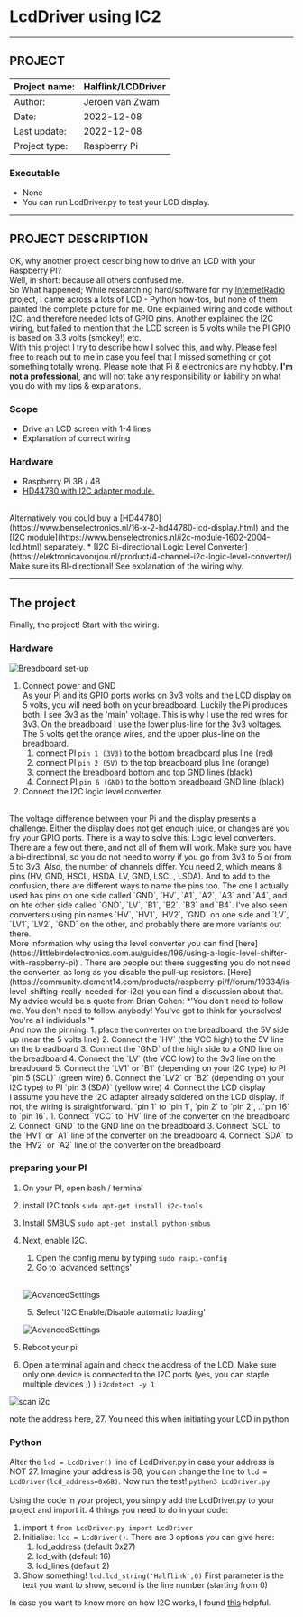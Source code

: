 # LcdDriver using IC2 #
***
## PROJECT ##
| Project name: | Halflink/LCDDriver |
|---------------|--------------------|
| Author:       | Jeroen van Zwam    |
| Date:         | 2022-12-08         |
| Last update:  | 2022-12-08         |
| Project type: | Raspberry Pi       | 


### Executable ###
* None
* You can run LcdDriver.py to test your LCD display. 

***

## PROJECT DESCRIPTION ##

OK, why another project describing how to drive an LCD with your Raspberry PI?<br>
Well, in short: because all others confused me.<br>
So What happened; While researching hard/software for my [InternetRadio](https://github.com/Halflink/InternetRadio) project, 
I came across a lots of LCD - Python how-tos, but none of them painted the complete picture for me. One explained wiring and code without I2C, and therefore needed lots of GPIO pins. Another explained the I2C wiring, but failed to mention that the LCD screen is 5 volts while the PI GPIO is based on 3.3 volts (smokey!) etc.<br>
With this project I try to describe how I solved this, and why. Please feel free to reach out to me in case you feel that I missed something or got something totally wrong. 
Please note that Pi & electronics are my hobby. **I'm not a professional**, and will not take any responsibility or liability on what you do with my tips & explanations. 

### Scope ###
* Drive an LCD screen with 1-4 lines
* Explanation of correct wiring

### Hardware ###
* Raspberry Pi 3B / 4B
* [HD44780 with I2C adapter module.](https://www.benselectronics.nl/16-x-2-hd44780-lcd-gemonteerde-i2c-adaptor-module.html)
<br>
Alternatively you could buy a 
[HD44780](https://www.benselectronics.nl/16-x-2-hd44780-lcd-display.html) and the 
[I2C module](https://www.benselectronics.nl/i2c-module-1602-2004-lcd.html) separately.
* [I2C Bi-directional Logic Level Converter](https://elektronicavoorjou.nl/product/4-channel-i2c-logic-level-converter/)
<br>
Make sure its BI-directional! See explanation of the wiring why. 

***

## The project ##
Finally, the project! Start with the wiring. 

### Hardware ###

![Breadboard set-up](/docs/lcddriver_bb.png)

1. Connect power and GND
    <br>
    As your Pi and its GPIO ports works on 3v3 volts and the LCD display on 5 volts, you will need both on your breadboard. 
Luckily the Pi produces both. I see 3v3 as the 'main' voltage. This is why I use the red wires for 3v3. 
On the breadboard I use the lower plus-line for the 3v3 voltages. 
The 5 volts get the orange wires, and the upper plus-line on the breadboard.    
   1. connect PI `pin 1 (3V3)` to the bottom breadboard plus line (red)
   2. connect PI `pin 2 (5V)` to the top breadboard plus line (orange)
   3. connect the breadboard bottom and top GND lines (black)
   4. Connect PI `pin 6 (GND)` to the bottom breadboard GND line (black)
2. Connect the I2C logic level converter.
<br>
The voltage difference between your Pi and the display presents a challenge. Either the display does not get enough juice, or changes are you fry your GPIO ports.
There is a way to solve this: Logic level converters. There are a few out there, and not all of them will work. Make sure you have a bi-directional, so you do not need to worry if you go from 3v3 to 5 or from 5 to 3v3.
Also, the number of channels differ. You need 2, which means 8 pins (HV, GND, HSCL, HSDA, LV, GND, LSCL, LSDA). And to add to the confusion, there are different ways to name the pins too.
The one I actually used has pins on one side called `GND`, `HV`, `A1`, `A2`, `A3` and `A4`, and on hte other side called `GND`, `LV`, `B1`, `B2`, `B3` and `B4`. 
I've also seen converters using pin names  `HV`, `HV1`, `HV2`, `GND` on one side and `LV`, `LV1`, `LV2`, `GND` on the other, and probably there are more variants out there.
<br>
More information why using the level converter you can find [here](https://littlebirdelectronics.com.au/guides/196/using-a-logic-level-shifter-with-raspberry-pi) .
There are people out there suggesting you do not need the converter, as long as you disable the pull-up resistors. [Here](https://community.element14.com/products/raspberry-pi/f/forum/19334/is-level-shifting-really-needed-for-i2c) you can find a discussion about that.
My advice would be a quote from Brian Cohen: *'You don't need to follow me. You don't need to follow anybody! You've got to think for yourselves! You're all individuals!'*
<br>
And now the pinning:
    1. place the converter on the breadboard, the 5V side up (near the 5 volts line)
    2. Connect the `HV` (the VCC high) to the 5V line on the breadboard
    3. Connect the `GND` of the high side to a GND line on the breadboard
    4. Connect the `LV` (the VCC low) to the 3v3 line on the breadboard
    5. Connect the `LV1` or `B1` (depending on your I2C type) to PI `pin 5 (SCL)` (green wire)
    6. Connect the `LV2` or `B2` (depending on your I2C type) to PI `pin 3 (SDA)` (yellow wire)
4. Connect the LCD display 
<br>   
I assume you have the I2C adapter already soldered on the LCD display. If not, the wiring is straightforward. `pin 1` to `pin 1`, `pin 2` to `pin 2`, ..`pin 16` to `pin 16`.
   1. Connect `VCC` to `HV` line of the converter on the breadboard
   2. Connect `GND` to the GND line on the breadboard
   3. Connect `SCL` to the `HV1` or `A1` line of the converter on the breadboard
   4. Connect `SDA` to the `HV2` or `A2` line of the converter on the breadboard

### preparing your PI ###
1. On your PI, open bash / terminal
2. install I2C tools `sudo apt-get install i2c-tools`
3. Install SMBUS `sudo apt-get install python-smbus`
4. Next, enable I2C. 
   1. Open the config menu by typing `sudo raspi-config`
   2. Go to 'advanced settings'
   <br>

   ![AdvancedSettings](/docs/raspi-config_1.png)
   
   5. Select 'I2C Enable/Disable automatic loading'
   
   ![AdvancedSettings](/docs/raspi-config_2.png)

5. Reboot your pi
6. Open a terminal again and check the address of the LCD. Make sure only one device is connected to the I2C ports (yes, you can staple multiple devices ;) ) `i2cdetect -y 1`

![scan i2c](/docs/i2c_device_scan.png)

note the address here, 27. You need this when initiating your LCD in python

### Python ###
 
Alter the `lcd = LcdDriver()` line of LcdDriver.py in case your address is NOT 27. Imagine your address is 68, you can change the line to `lcd = LcdDriver(lcd_address=0x68)`.
Now run the test! `python3 LcdDriver.py`
<br>
<br>
Using the code in your project, you simply add the LcdDriver.py to your project and import it. 4 things you need to do in your code:
1. import it `from LcdDriver.py import LcdDriver`
2. Initialise: `lcd = LcdDriver()`. There are 3 options you can give here:
   1. lcd_address (default 0x27)
   2. lcd_with (default 16)
   3. lcd_lines (default 2)
3. Show something! `lcd.lcd_string('Halflink',0)` First parameter is the text you want to show, second is the line number (starting from 0)

In case you want to know more on how I2C works, I found [this](https://www.circuitbasics.com/basics-of-the-i2c-communication-protocol/) helpful.




















